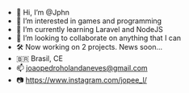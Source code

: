 - 👋 Hi, I’m @Jphn
- 👀 I’m interested in games and programming
- 🌱 I’m currently learning Laravel and NodeJS
- 💞️ I’m looking to collaborate on anything that I can
- 🛠️ Now working on 2 projects. News soon...
- 🇧🇷 Brasil, CE
- 📫 joaopedroholandaneves@gmail.com
- 📷 https://www.instagram.com/jopee_l/

<!---
Jphn/Jphn is a ✨ special ✨ repository because its `README.md` (this file) appears on your GitHub profile.
You can click the Preview link to take a look at your changes.
--->
